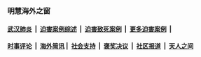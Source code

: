 
### 明慧海外之窗

####  [武汉肺炎](indexes/365.md?t=01130800) &nbsp;|&nbsp;  [迫害案例综述](indexes/328.md?t=01130800) &nbsp;|&nbsp; [迫害致死案例](indexes/277.md?t=01130800)  &nbsp;|&nbsp; [更多迫害案例](indexes/81.md?t=01130800)  &nbsp;|&nbsp; 
####  [时事评论](indexes/251.md?t=01130800) &nbsp;|&nbsp; [海外简讯](indexes/245.md?t=01130800)&nbsp;|&nbsp;  [社会支持](indexes/140.md?t=01130800) &nbsp;|&nbsp; [褒奖决议](indexes/282.md?t=01130800) &nbsp;|&nbsp; [社区报道](indexes/91.md?t=01130800)  &nbsp;|&nbsp; [天人之间](indexes/78.md?t=01130800) 

